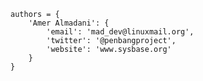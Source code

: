     authors = {
        'Amer Almadani': {
            'email': 'mad_dev@linuxmail.org',
            'twitter': '@penbangproject',
            'website': 'www.sysbase.org'
        }
    }
